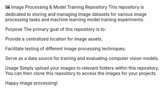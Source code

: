 🖼️ Image Processing & Model Training Repository
This repository is dedicated to storing and managing image datasets for various image processing tasks and machine learning model training experiments.

Purpose
The primary goal of this repository is to:

Provide a centralized location for image assets.

Facilitate testing of different image processing techniques.

Serve as a data source for training and evaluating computer vision models.

Usage
Simply upload your images to relevant folders within this repository. You can then clone this repository to access the images for your projects.

Happy image processing!
